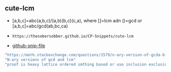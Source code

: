 
## cute-lcm

- [a,b,c]=abc(a,b,c)/(a,b)(b,c)(c,a), where []=lcm adn ()=gcd or [a,b,c]=abc/gcd(ab,bc,ca)
- ```
  https://thesobersobber.github.io/CP-Snippets/cute-lcm
  ```
- [github-snip-file](https://github.com/theSoberSobber/CP-Snippets/blob/main/snippets.json#L1106)

```cpp
"https://math.stackexchange.com/questions/1579/n-ary-version-of-gcda-b-space-lcma-b-ab"
"N-ary versions of gcd and lcm"
"proof is heavy lattice ordered smthing based or use inclusion exclusion"

```
